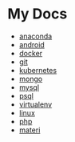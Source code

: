 # My Docs

- [anaconda](https://github.com/danangkonang/docs/blob/master/docs/anaconda.md)
- [android](https://github.com/danangkonang/docs/blob/master/docs/android.md)
- [docker](https://github.com/danangkonang/docs/blob/master/docs/docker.md)
- [git](https://github.com/danangkonang/docs/blob/master/docs/git.md)
- [kubernetes](https://github.com/danangkonang/docs/blob/master/docs/kubernetes.md)
- [mongo](https://github.com/danangkonang/docs/blob/master/docs/mongo.md)
- [mysql](https://github.com/danangkonang/docs/blob/master/docs/mysql.md)
- [psql](https://github.com/danangkonang/docs/blob/master/docs/psql.md)
- [virtualenv](https://github.com/danangkonang/docs/blob/master/docs/virtualenv.md)
- [linux](https://github.com/danangkonang/docs/blob/master/docs/linux.md)
- [php](https://github.com/danangkonang/docs/blob/master/docs/php.md)
- [materi](https://github.com/danangkonang/docs/blob/master/docs/materi.md)

<!-- ```
sudo dd if=kali-linux-2021.4-installer-amd64.iso of=/dev/sda status=progress
``` -->